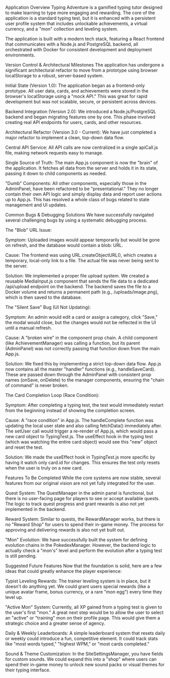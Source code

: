 Application Overview
Typing Adventure is a gamified typing tutor designed to make learning to type more engaging and rewarding. The core of the application is a standard typing test, but it is enhanced with a persistent user profile system that includes unlockable achievements, a virtual currency, and a "mon" collection and leveling system.

The application is built with a modern tech stack, featuring a React frontend that communicates with a Node.js and PostgreSQL backend, all orchestrated with Docker for consistent development and deployment environments.

Version Control & Architectural Milestones
The application has undergone a significant architectural refactor to move from a prototype using browser localStorage to a robust, server-based system.

Initial State (Version 1.0): The application began as a frontend-only prototype. All user data, cards, and achievements were stored in the browser's localStorage using a "mock API." This was great for rapid development but was not scalable, secure, or persistent across devices.

Backend Integration (Version 2.0): We introduced a Node.js/PostgreSQL backend and began migrating features one by one. This phase involved creating real API endpoints for users, cards, and other resources.

Architectural Refactor (Version 3.0 - Current): We have just completed a major refactor to implement a clean, top-down data flow.

Central API Service: All API calls are now centralized in a single apiCall.js file, making network requests easy to manage.

Single Source of Truth: The main App.js component is now the "brain" of the application. It fetches all data from the server and holds it in its state, passing it down to child components as needed.

"Dumb" Components: All other components, especially those in the AdminPanel, have been refactored to be "presentational." They no longer contain their own API logic and simply display data and report user actions up to App.js. This has resolved a whole class of bugs related to state management and UI updates.

Common Bugs & Debugging Solutions
We have successfully navigated several challenging bugs by using a systematic debugging process.

The "Blob" URL Issue:

Symptom: Uploaded images would appear temporarily but would be gone on refresh, and the database would contain a blob: URL.

Cause: The frontend was using URL.createObjectURL(), which creates a temporary, local-only link to a file. The actual file was never being sent to the server.

Solution: We implemented a proper file upload system. We created a reusable MediaInput.js component that sends the file data to a dedicated /api/upload endpoint on the backend. The backend saves the file to a Docker volume and returns a permanent path (e.g., /uploads/image.png), which is then saved to the database.

The "Silent Save" Bug (UI Not Updating):

Symptom: An admin would edit a card or assign a category, click "Save," the modal would close, but the changes would not be reflected in the UI until a manual refresh.

Cause: A "broken wire" in the component prop chain. A child component (like AchievementManager) was calling a function, but its parent (AdminPanel) was not correctly passing that function down from the main App.js.

Solution: We fixed this by implementing a strict top-down data flow. App.js now contains all the master "handler" functions (e.g., handleSaveCard). These are passed down through the AdminPanel with consistent prop names (onSave, onDelete) to the manager components, ensuring the "chain of command" is never broken.

The Card Completion Loop (Race Condition):

Symptom: After completing a typing test, the test would immediately restart from the beginning instead of showing the completion screen.

Cause: A "race condition" in App.js. The handleComplete function was updating the local user state and also calling fetchData() immediately after. The setUser call would trigger a re-render of App.js, which would pass a new card object to TypingTest.js. The useEffect hook in the typing test (which was watching the entire card object) would see this "new" object and reset the test.

Solution: We made the useEffect hook in TypingTest.js more specific by having it watch only card.id for changes. This ensures the test only resets when the user is truly on a new card.

Features To Be Completed
While the core systems are now stable, several features from our original vision are not yet fully integrated for the user.

Quest System: The QuestManager in the admin panel is functional, but there is no user-facing page for players to see or accept available quests. The logic to track quest progress and grant rewards is also not yet implemented in the backend.

Reward System: Similar to quests, the RewardManager works, but there is no "Reward Shop" for users to spend their in-game money. The process for approving and delivering rewards is also not yet built out.

"Mon" Evolution: We have successfully built the system for defining evolution chains in the PokedexManager. However, the backend logic to actually check a "mon's" level and perform the evolution after a typing test is still pending.

Suggested Future Features
Now that the foundation is solid, here are a few ideas that could greatly enhance the player experience:

Typist Leveling Rewards: The trainer leveling system is in place, but it doesn't do anything yet. We could grant users special rewards (like a unique avatar frame, bonus currency, or a rare "mon egg") every time they level up.

"Active Mon" System: Currently, all XP gained from a typing test is given to the user's first "mon." A great next step would be to allow the user to select an "active" or "training" mon on their profile page. This would give them a strategic choice and a greater sense of agency.

Daily & Weekly Leaderboards: A simple leaderboard system that resets daily or weekly could introduce a fun, competitive element. It could track stats like "most words typed," "highest WPM," or "most cards completed."

Sound & Theme Customization: In the SiteSettingsManager, you have fields for custom sounds. We could expand this into a "shop" where users can spend their in-game money to unlock new sound packs or visual themes for their typing interface.
